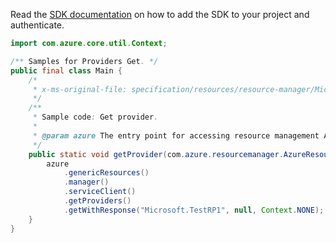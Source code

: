 Read the [SDK documentation](https://github.com/Azure/azure-sdk-for-java/blob/azure-resourcemanager_2.13.0/sdk/resourcemanager/azure-resourcemanager/README.md) on how to add the SDK to your project and authenticate.

```java
import com.azure.core.util.Context;

/** Samples for Providers Get. */
public final class Main {
    /*
     * x-ms-original-file: specification/resources/resource-manager/Microsoft.Resources/stable/2021-01-01/examples/GetProvider.json
     */
    /**
     * Sample code: Get provider.
     *
     * @param azure The entry point for accessing resource management APIs in Azure.
     */
    public static void getProvider(com.azure.resourcemanager.AzureResourceManager azure) {
        azure
            .genericResources()
            .manager()
            .serviceClient()
            .getProviders()
            .getWithResponse("Microsoft.TestRP1", null, Context.NONE);
    }
}
```
